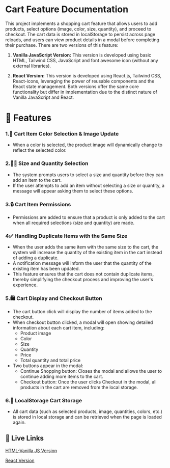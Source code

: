 
# Cart Feature Documentation

This project implements a shopping cart feature that allows users to add products, select options (image, color, size, quantity), and proceed to checkout. The cart data is stored in localStorage to persist across page reloads, and users can view product details in a modal before completing their purchase. There are two versions of this feature:

1. **Vanilla JavaScript Version:** This version is developed using basic HTML, Tailwind CSS, JavaScript and font awesome icon (without any external libraries).

2. **React Version:** This version is developed using React.js, Tailwind CSS, React-icons, leveraging the power of reusable components and the React state management.
Both versions offer the same core functionality but differ in implementation due to the distinct nature of Vanilla JavaScript and React.

# 🚀 Features

### 1.🎨 Cart Item Color Selection & Image Update 
- When a color is selected, the product image will dynamically change to reflect the selected color.
### 2.📏🔢 Size and Quantity Selection
- The system prompts users to select a size and quantity before they can add an item to the cart. 
- If the user attempts to add an item without selecting a size or quantity, a message will appear asking them to select these options.
### 3.🔒 Cart Item Permissions
- Permissions are added to ensure that a product is only added to the cart when all required selections (size and quantity) are made.

### 4✅ Handling Duplicate Items with the Same Size
- When the user adds the same item with the same size to the cart, the system will increase the quantity of the existing item in the cart instead of adding a duplicate.
- A notification message will inform the user that the quantity of the existing item has been updated.
- This feature ensures that the cart does not contain duplicate items, thereby simplifying the checkout process and improving the user's experience.

### 5.🛍️ Cart Display and Checkout Button 
- The cart button click will display the number of items added to the checkout.
- When checkout button clicked, a modal will open showing detailed information about each cart item, including:
    - Product image
    - Color
    - Size
    - Quantity
    - Price
    - Total quantity and total price
- Two buttons appear in the modal:
    - Continue Shopping button: Closes the modal and allows the user to continue adding more items to the cart.
    - Checkout button: Once the user clicks Checkout in the modal, all products in the cart are removed from the local storage.

### 6.💾 LocalStorage Cart Storage 
- All cart data (such as selected products, image, quantities, colors, etc.) is stored in local storage and can be retrieved when the page is loaded again.



## 🔗 Live Links
[HTML-Vanilla JS Version](https://cart-feature-vanilajs.netlify.app/)

[React Version](https://cart-feature-react.netlify.app/)